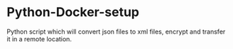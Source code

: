 # Python-Docker-setup
Python script which will convert json files to xml files, encrypt and transfer it in a remote location.
